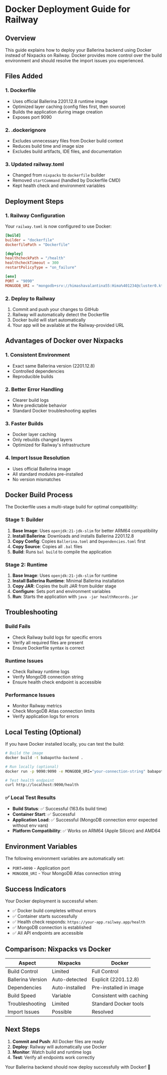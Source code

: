 # Docker Deployment Guide for Railway

## Overview
This guide explains how to deploy your Ballerina backend using Docker instead of Nixpacks on Railway. Docker provides more control over the build environment and should resolve the import issues you experienced.

## Files Added

### 1. Dockerfile
- Uses official Ballerina 2201.12.8 runtime image
- Optimized layer caching (config files first, then source)
- Builds the application during image creation
- Exposes port 9090

### 2. .dockerignore
- Excludes unnecessary files from Docker build context
- Reduces build time and image size
- Excludes build artifacts, IDE files, and documentation

### 3. Updated railway.toml
- Changed from `nixpacks` to `dockerfile` builder
- Removed `startCommand` (handled by Dockerfile CMD)
- Kept health check and environment variables

## Deployment Steps

### 1. Railway Configuration
Your `railway.toml` is now configured to use Docker:
```toml
[build]
builder = "dockerfile"
dockerfilePath = "Dockerfile"

[deploy]
healthcheckPath = "/health"
healthcheckTimeout = 300
restartPolicyType = "on_failure"

[env]
PORT = "9090"
MONGODB_URI = "mongodb+srv://himashavalantina55:Hima%401234@cluster0.ktheqad.mongodb.net/healthDB?retryWrites=true&w=majority"
```

### 2. Deploy to Railway
1. Commit and push your changes to GitHub
2. Railway will automatically detect the Dockerfile
3. Docker build will start automatically
4. Your app will be available at the Railway-provided URL

## Advantages of Docker over Nixpacks

### 1. **Consistent Environment**
- Exact same Ballerina version (2201.12.8)
- Controlled dependencies
- Reproducible builds

### 2. **Better Error Handling**
- Clearer build logs
- More predictable behavior
- Standard Docker troubleshooting applies

### 3. **Faster Builds**
- Docker layer caching
- Only rebuilds changed layers
- Optimized for Railway's infrastructure

### 4. **Import Issue Resolution**
- Uses official Ballerina image
- All standard modules pre-installed
- No version mismatches

## Docker Build Process

The Dockerfile uses a multi-stage build for optimal compatibility:

### Stage 1: Builder
1. **Base Image**: Uses `openjdk:21-jdk-slim` for better ARM64 compatibility
2. **Install Ballerina**: Downloads and installs Ballerina 2201.12.8
3. **Copy Config**: Copies `Ballerina.toml` and `Dependencies.toml` first
4. **Copy Source**: Copies all `.bal` files
5. **Build**: Runs `bal build` to compile the application

### Stage 2: Runtime
1. **Base Image**: Uses `openjdk:21-jdk-slim` for runtime
2. **Install Ballerina Runtime**: Minimal Ballerina installation
3. **Copy JAR**: Copies the built JAR from builder stage
4. **Configure**: Sets port and environment variables
5. **Run**: Starts the application with `java -jar healthRecords.jar`

## Troubleshooting

### Build Fails
- Check Railway build logs for specific errors
- Verify all required files are present
- Ensure Dockerfile syntax is correct

### Runtime Issues
- Check Railway runtime logs
- Verify MongoDB connection string
- Ensure health check endpoint is accessible

### Performance Issues
- Monitor Railway metrics
- Check MongoDB Atlas connection limits
- Verify application logs for errors

## Local Testing (Optional)

If you have Docker installed locally, you can test the build:

```bash
# Build the image
docker build -t babapotha-backend .

# Run locally (optional)
docker run -p 9090:9090 -e MONGODB_URI="your-connection-string" babapotha-backend

# Test health endpoint
curl http://localhost:9090/health
```

### ✅ Local Test Results
- **Build Status**: ✅ Successful (163.6s build time)
- **Container Start**: ✅ Successful
- **Application Load**: ✅ Successful (MongoDB connection error expected without env vars)
- **Platform Compatibility**: ✅ Works on ARM64 (Apple Silicon) and AMD64

## Environment Variables

The following environment variables are automatically set:
- `PORT=9090` - Application port
- `MONGODB_URI` - Your MongoDB Atlas connection string

## Success Indicators

Your Docker deployment is successful when:
- ✅ Docker build completes without errors
- ✅ Container starts successfully
- ✅ Health check responds: `https://your-app.railway.app/health`
- ✅ MongoDB connection is established
- ✅ All API endpoints are accessible

## Comparison: Nixpacks vs Docker

| Aspect | Nixpacks | Docker |
|--------|----------|--------|
| Build Control | Limited | Full Control |
| Ballerina Version | Auto-detected | Explicit (2201.12.8) |
| Dependencies | Auto-installed | Pre-installed in image |
| Build Speed | Variable | Consistent with caching |
| Troubleshooting | Limited | Standard Docker tools |
| Import Issues | Possible | Resolved |

## Next Steps

1. **Commit and Push**: All Docker files are ready
2. **Deploy**: Railway will automatically use Docker
3. **Monitor**: Watch build and runtime logs
4. **Test**: Verify all endpoints work correctly

Your Ballerina backend should now deploy successfully with Docker! 🚀

